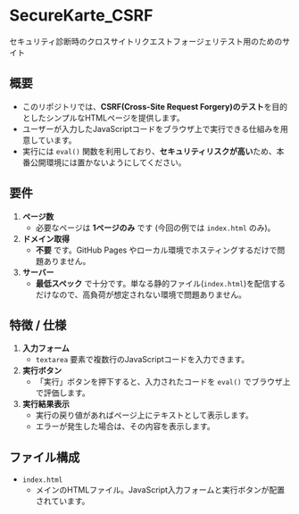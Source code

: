 # SecureKarte_CSRF
セキュリティ診断時のクロスサイトリクエストフォージェリテスト用のためのサイト

## 概要
- このリポジトリでは、**CSRF(Cross-Site Request Forgery)のテスト**を目的としたシンプルなHTMLページを提供します。  
- ユーザーが入力したJavaScriptコードをブラウザ上で実行できる仕組みを用意しています。  
- 実行には `eval()` 関数を利用しており、**セキュリティリスクが高い**ため、本番公開環境には置かないようにしてください。

## 要件
1. **ページ数**  
   - 必要なページは **1ページのみ** です (今回の例では `index.html` のみ)。
2. **ドメイン取得**  
   - **不要** です。GitHub Pages やローカル環境でホスティングするだけで問題ありません。
3. **サーバー**  
   - **最低スペック** で十分です。単なる静的ファイル(`index.html`)を配信するだけなので、高負荷が想定されない環境で問題ありません。

## 特徴 / 仕様
1. **入力フォーム**  
   - `textarea` 要素で複数行のJavaScriptコードを入力できます。
2. **実行ボタン**  
   - 「実行」ボタンを押下すると、入力されたコードを `eval()` でブラウザ上で評価します。
3. **実行結果表示**  
   - 実行の戻り値があればページ上にテキストとして表示します。
   - エラーが発生した場合は、その内容を表示します。

## ファイル構成
- `index.html`  
  - メインのHTMLファイル。JavaScript入力フォームと実行ボタンが配置されています。
